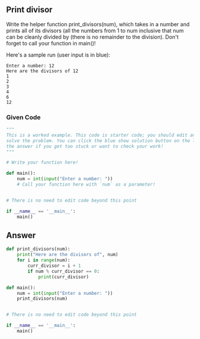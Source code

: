 ## Print divisor
Write the helper function print_divisors(num), which takes in a number and prints all of its divisors (all the numbers from 1 to num inclusive that num can be cleanly divided by (there is no remainder to the division). Don't forget to call your function in main()!

Here's a sample run (user input is in blue):
```
Enter a number: 12 
Here are the divisors of 12 
1 
2 
3 
4 
6 
12
```

### Given Code
```python
"""
This is a worked example. This code is starter code; you should edit and run it to 
solve the problem. You can click the blue show solution button on the left to see 
the answer if you get too stuck or want to check your work!
"""

# Write your function here!

def main():
    num = int(input("Enter a number: "))
    # Call your function here with `num` as a parameter!


# There is no need to edit code beyond this point

if __name__ == '__main__':
    main()
```

## Answer
```python
def print_divisors(num):
    print("Here are the divisors of", num)
    for i in range(num):
        curr_divisor = i + 1
        if num % curr_divisor == 0:
            print(curr_divisor)

def main():
    num = int(input("Enter a number: "))
    print_divisors(num)


# There is no need to edit code beyond this point

if __name__ == '__main__':
    main()
```